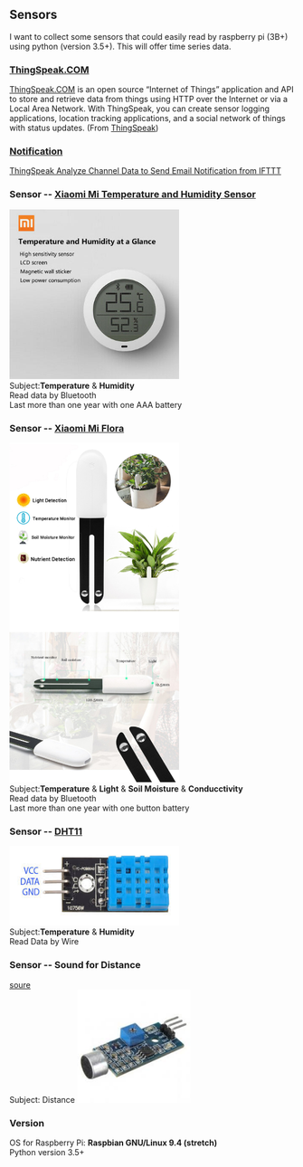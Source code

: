 ## Sensors
I want to collect some sensors that could easily read by raspberry pi (3B+) using python (version 3.5+). This will offer time series data.   

### [ThingSpeak.COM](/Sensors/ThingSpeak.COM/)
[ThingSpeak.COM](https://github.com/iobridge/thingspeak) is an open source “Internet of Things” application and API to store and retrieve data from things using HTTP over the Internet or via a Local Area Network. With ThingSpeak, you can create sensor logging applications, location tracking applications, and a social network of things with status updates. (From [ThingSpeak](https://github.com/iobridge/thingspeak/blob/master/README.textile))   

### [Notification ](/Sensors/Notification/)
[ThingSpeak Analyze Channel Data to Send Email Notification from IFTTT](https://ww2.mathworks.cn/help/thingspeak/analyze-channel-data-to-send-email-notification-from-ifttt.html) 


### Sensor -- [Xiaomi Mi Temperature and Humidity Sensor](/Sensors/MiTemperatureHumiditySensor/)
[<img src="/figures/Mi-Temperature-Humidity-Sensor.jpg"  width="300" height="300">](/Sensors/MiTemperatureHumiditySensor)    
Subject:**Temperature** & **Humidity**    
Read data by Bluetooth   
Last more than one year with one AAA battery   


### Sensor -- [Xiaomi Mi Flora](/Sensors/Miflora/)
[<img src="/figures/MiFlora.jpg"  width="300" height="600">](/Sensors/Miflora/)   
Subject:**Temperature** & **Light** & **Soil Moisture** & **Conducctivity**   
Read data by Bluetooth   
Last more than one year with one button battery   


### Sensor -- [DHT11](/Sensors/DHT11/)
[<img src="/figures/DHT11.jpg"  width="300" height="140">](/Sensors/DHT11/)    
Subject:**Temperature** & **Humidity**  
Read Data by Wire


### Sensor -- Sound for Distance 
[soure](https://www.instructables.com/id/Sound-Sensor-Raspberry-Pi/)   
Subject: Distance
<img src="/figures/SoundSensor.jpg"  width="200" height="200">  

### Version
OS for Raspberry Pi: **Raspbian GNU/Linux 9.4 (stretch)**   
Python version 3.5+

